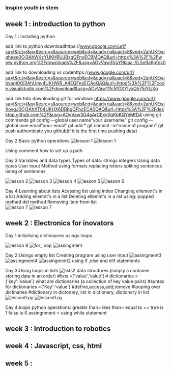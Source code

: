 ### Inspire youth in stem

## week 1 : introduction to python
Day 1 : Installing python

add link to python downloadhttps://www.google.com/url?sa=t&rct=j&q=&esrc=s&source=web&cd=&cad=rja&uact=8&ved=2ahUKEwiqheee0Oj3AhWKzYUKHRUJBzgQFnoECBMQAQ&url=https%3A%2F%2Fwww.python.org%2Fdownloads%2F&usg=AOvVaw3VuYRIaaa-SL5nRa6pfny0


add link to downloading vs codehttps://www.google.com/url?sa=t&rct=j&q=&esrc=s&source=web&cd=&cad=rja&uact=8&ved=2ahUKEwibvaqt0Oj3AhUmy4UKHWR_A4EQFnoECAoQAQ&url=https%3A%2F%2Fcode.visualstudio.com%2Fdownload&usg=AOvVaw11fc5fOXYIyxQh75jYLjXg


add link toto downloading git for windows
https://www.google.com/url?sa=t&rct=j&q=&esrc=s&source=web&cd=&cad=rja&uact=8&ved=2ahUKEwjXovqJ0Oj3AhXT04UKHX6DBbgQFnoECA0QAQ&url=https%3A%2F%2Fdesktop.github.com%2F&usg=AOvVaw3Q4aArCExy0qKbKQYeMfD4
      using git commands
         git config --global user.name"your username"
         git config --global user.email"your email"
         git add *
         git commit -m"name of program"
         git push 
         authenticate you github(if it is the first time pushing data)

Day 2:Basic python operations
![lesson 1 ](./images/Capture.PNG)
![lesson 1 ](./images/Capture9.PNG)

Using comment 
how to set up a path

Day 3:Variables and data types
Types of data: strings
               integers
Using data types
User input 
Method
using formats
replacing letters 
spliting sentences 
lenng of sentences


![lesson 2 ](./images/Capture4.png)
![lesson 3 ](./images/Capture5.png)
![lesson 4 ](./images/Capture6.png)
![lesson 5 ](./images/Capture7.png)
![lesson 6 ](./images/Capture8.png)

Day 4:Learning about lists 
      Acessing list using index
      Changing ellement's in a list
      Adding ellemnt's in a list
      Deleting ellemnt's in a list using:
                                         popped methed
                                    del method
      Removing item from list         
![lesson 7](./images/Capture2.png)
![lesson 7](./images/Capture3.png)


## week 2 : Electronics for inovators
Day 1:initialising dictionaries
      usings loops
      
![lesson 8](./images/Capture10.png)
![for_loop](./images/Capture11.png)
![assingment](./images/Capture12.png)

Day 2:Usings empty list
      Creating program using user input
![assingment3](./images/Capture13.png)
![assingment4](./images/Capture14.png)
![assingment2](./images/Capture15.png)
      using if ,else and elif statements

Day 3:Using loops in lists
![lists2](./images/Capture16.png) 
 data structures:(simply a container storing data in an order)
    #lists =['value','value'] 
    # dictionaries ={'key':'value'}
 what are dictionaries (a collection of key value pairs) 
#syntax for dictionaries ={'Key':'value'}
#define,access,add,remove
#looping over dictinaries
#dictionary in dictonary, list in dictionary, dictionary in list
![lesson0.py](./images/Capture17.png)
![lesson0.py](./images/Capture18.png)

Day 4:loops 
      python operations:
                        greater than>
                        less than<
                        equal to ==
                        true is 1
                        false is 0
                        assingnment =
      using while statement                 
## week 3 : Introduction to robotics

## week 4 : Javascript, css, html

## week 5 :